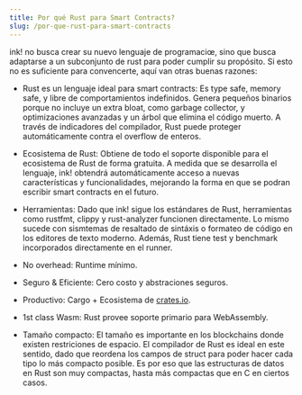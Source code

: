 ```yaml
---
title: Por qué Rust para Smart Contracts?
slug: /por-que-rust-para-smart-contracts
---
```


ink! no busca crear su nuevo lenguaje de programaciœ, sino que busca adaptarse a un subconjunto de rust para poder cumplir su propósito. Si esto no es suficiente para convencerte, aquí van otras buenas razones:

* <span class="highlight">Rust es un lenguaje ideal para smart contracts:</span> Es type safe, memory safe, y libre de comportamientos indefinidos. Genera pequeños binarios porque no incluye un extra bloat, como garbage collector, y optimizaciones avanzadas y un árbol que elimina el código muerto. A través de indicadores del compilador, Rust puede proteger automáticamente contra el overflow de enteros.

* <span class="highlight">Ecosistema de Rust:</span> Obtiene de todo el soporte disponible para el ecosistema de Rust de forma gratuita. A medida que se desarrolla el lenguaje, ink! obtendrá automáticamente acceso a nuevas características y funcionalidades, mejorando la forma en que se podran escribir smart contracts en el futuro.

* <span class="highlight">Herramientas:</span> Dado que ink! sigue los estándares de Rust, herramientas como rustfmt, clippy y rust-analyzer funcionen directamente. Lo mismo sucede con sismtemas de resaltado de sintáxis o formateo de código en los editores de texto moderno. Además, Rust tiene test y benchmark incorporados directamente en el runner.

* <span class="highlight">No overhead:</span> Runtime mínimo.

* <span class="highlight">Seguro & Eficiente:</span> Cero costo y abstraciones seguros.

* <span class="highlight">Productivo:</span> Cargo + Ecosistema de <a href="https://crates.io">crates.io</a>.

* <span class="highlight">1st class Wasm:</span> Rust provee soporte primario para WebAssembly.

* <span class="highlight">Tamaño compacto:</span> El tamaño es importante en los blockchains donde existen restriciones de espacio. El compilador de Rust es ideal en este sentido, dado que reordena los campos de struct para poder hacer cada tipo lo más compacto posible. Es por eso que las estructuras de datos en Rust son muy compactas, hasta más compactas que en C en ciertos casos.


